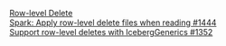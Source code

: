 [Row-level Delete](https://github.com/apache/iceberg/milestone/4)   
[Spark: Apply row-level delete files when reading #1444](https://github.com/apache/iceberg/pull/1444/commits/acea9bd174be0961167a3c5d9a58401b45dfd401)   
[Support row-level deletes with IcebergGenerics #1352](https://github.com/apache/iceberg/pull/1352)
